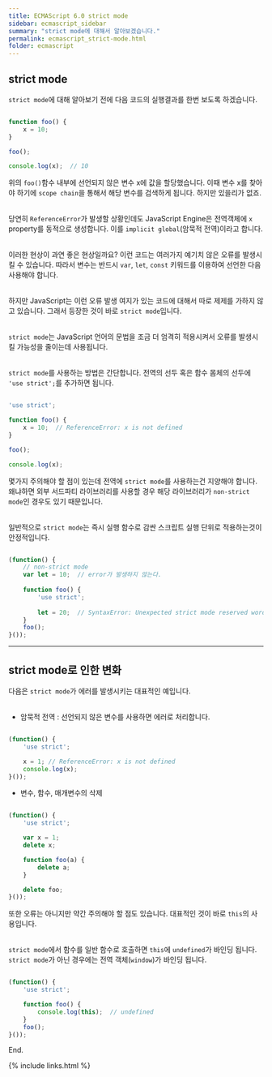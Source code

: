```yaml
---
title: ECMAScript 6.0 strict mode
sidebar: ecmascript_sidebar
summary: "strict mode에 대해서 알아보겠습니다."
permalink: ecmascript_strict-mode.html
folder: ecmascript
---
```


## strict mode

`strict mode`에 대해 알아보기 전에 다음 코드의 실행결과를 한번 보도록 하겠습니다.

~~~javascript

function foo() {
    x = 10;
}

foo();

console.log(x);  // 10

~~~

위의 `foo()`함수 내부에 선언되지 않은 변수 x에 값을 할당했습니다. 이때 변수 x를 찾아야 하기에
`scope chain`을 통해서 해당 변수를 검색하게 됩니다. 하지만 있을리가 없죠.
<br><br>

당연히 `ReferenceError`가 발생할 상황인데도 JavaScript Engine은 전역객체에 `x` property를
동적으로 생성합니다. 이를 `implicit global`(암묵적 전역)이라고 합니다.
<br><br>

이러한 현상이 과연 좋은 현상일까요? 이런 코드는 여러가지 예기치 않은 오류를 발생시킬 수 있습니다.
따라서 변수는 반드시 `var`, `let`, `const` 키워드를 이용하여 선언한 다음 사용해야 합니다.
<br><br>

하지만 JavaScript는 이런 오류 발생 여지가 있는 코드에 대해서 따로 제제를 가하지 않고 있습니다.
그래서 등장한 것이 바로 `strict mode`입니다.
<br><br>

`strict mode`는 JavaScript 언어의 문법을 조금 더 엄격히 적용시켜서 오류를 발생시킬 가능성을
줄이는데 사용됩니다.
<br><br>

`strict mode`를 사용하는 방법은 간단합니다. 전역의 선두 혹은 함수 몸체의 선두에 `'use strict';`를
추가하면 됩니다.

~~~javascript

'use strict';

function foo() {
    x = 10;  // ReferenceError: x is not defined
}

foo();

console.log(x);  

~~~

몇가지 주의해야 할 점이 있는데 전역에 `strict mode`를 사용하는건 지양해야 합니다. 왜냐하면
외부 서드파티 라이브러리를 사용할 경우 해당 라이브러리가 `non-strict mode`인 경우도 있기 때문입니다.
<br><br>

일반적으로 `strict mode`는 즉시 실행 함수로 감싼 스크립트 실행 단위로 적용하는것이 안정적입니다.

~~~javascript

(function() {
    // non-strict mode
    var let = 10;  // error가 발생하지 않는다.
 
    function foo() {
        'use strict';
                 
        let = 20;  // SyntaxError: Unexpected strict mode reserved word(예약어 사용)
    }
    foo();
}());

~~~

---

## strict mode로 인한 변화

다음은 `strict mode`가 에러를 발생시키는 대표적인 예입니다.
<br><br>

* 암묵적 전역 : 선언되지 않은 변수를 사용하면 에러로 처리합니다.

~~~javascript

(function() {
    'use strict';

    x = 1; // ReferenceError: x is not defined
    console.log(x);
}());

~~~

* 변수, 함수, 매개변수의 삭제

~~~javascript

(function() {
    'use strict';

    var x = 1; 
    delete x;

    function foo(a) {
        delete a;
    }

    delete foo;
}());

~~~

또한 오류는 아니지만 약간 주의해야 할 점도 있습니다. 대표적인 것이 바로 `this`의 사용입니다.
<br><br>

`strict mode`에서 함수를 일반 함수로 호출하면 `this`에 `undefined`가 바인딩 됩니다.
`strict mode`가 아닌 경우에는 전역 객체(`window`)가 바인딩 됩니다.

~~~javascript

(function() {
    'use strict';

    function foo() {
        console.log(this);  // undefined
    }
    foo();
}());

~~~


End.

{% include links.html %}
